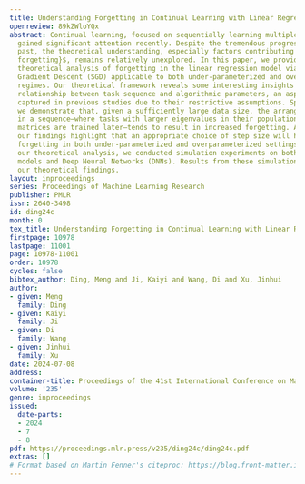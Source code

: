 ```yaml
---
title: Understanding Forgetting in Continual Learning with Linear Regression
openreview: 89kZWloYQx
abstract: Continual learning, focused on sequentially learning multiple tasks, has
  gained significant attention recently. Despite the tremendous progress made in the
  past, the theoretical understanding, especially factors contributing to $\textit{catastrophic
  forgetting}$, remains relatively unexplored. In this paper, we provide a general
  theoretical analysis of forgetting in the linear regression model via Stochastic
  Gradient Descent (SGD) applicable to both under-parameterized and overparameterized
  regimes. Our theoretical framework reveals some interesting insights into the intricate
  relationship between task sequence and algorithmic parameters, an aspect not fully
  captured in previous studies due to their restrictive assumptions. Specifically,
  we demonstrate that, given a sufficiently large data size, the arrangement of tasks
  in a sequence—where tasks with larger eigenvalues in their population data covariance
  matrices are trained later—tends to result in increased forgetting. Additionally,
  our findings highlight that an appropriate choice of step size will help mitigate
  forgetting in both under-parameterized and overparameterized settings. To validate
  our theoretical analysis, we conducted simulation experiments on both linear regression
  models and Deep Neural Networks (DNNs). Results from these simulations substantiate
  our theoretical findings.
layout: inproceedings
series: Proceedings of Machine Learning Research
publisher: PMLR
issn: 2640-3498
id: ding24c
month: 0
tex_title: Understanding Forgetting in Continual Learning with Linear Regression
firstpage: 10978
lastpage: 11001
page: 10978-11001
order: 10978
cycles: false
bibtex_author: Ding, Meng and Ji, Kaiyi and Wang, Di and Xu, Jinhui
author:
- given: Meng
  family: Ding
- given: Kaiyi
  family: Ji
- given: Di
  family: Wang
- given: Jinhui
  family: Xu
date: 2024-07-08
address:
container-title: Proceedings of the 41st International Conference on Machine Learning
volume: '235'
genre: inproceedings
issued:
  date-parts:
  - 2024
  - 7
  - 8
pdf: https://proceedings.mlr.press/v235/ding24c/ding24c.pdf
extras: []
# Format based on Martin Fenner's citeproc: https://blog.front-matter.io/posts/citeproc-yaml-for-bibliographies/
---
```

